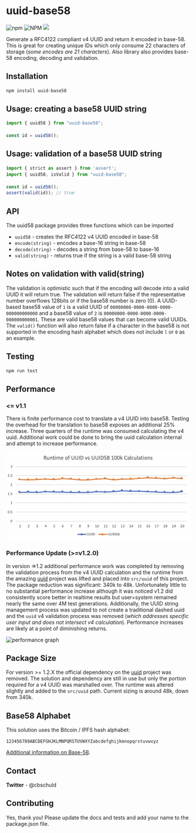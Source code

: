 # uuid-base58

<p>
  <img alt="npm" src="https://img.shields.io/npm/dw/uuid-base58?style=flat-square">
  <img alt="NPM" src="https://img.shields.io/npm/l/uuid-base58?style=flat-square">
  <img src="https://img.shields.io/badge/PRs-welcome-brightgreen.svg?style=flat-square">
</p>

Generate a RFC4122 compliant v4 UUID and return it encoded in base-58.  This is great for creating unique IDs which only consume 22 characters of storage (*some encodes are 21 characters*).  Also library also provides base-58 encoding, decoding and validation.

## Installation

```sh
npm install uuid-base58
```

## Usage: creating a base58 UUID string

```typescript
import { uuid58 } from "uuid-base58";

const id = uuid58();
```

## Usage: validation of a base58 UUID string

```typescript
import { strict as assert } from 'assert';
import { uuid58, isValid } from "uuid-base58";

const id = uuid58();
assert(valid(id)); // true
```

## API

The uuid58 package provides three functions which can be imported

+ `uuid58` - creates the RFC4122 v4 UUID encoded in base-58
+ `encode(string)` - encodes a base-16 string in base-58
+ `decode(string)` - decodes a string from base-58 to base-16
+ `valid(string)` - returns true if the string is a valid base-58 string

## Notes on validation with valid(string)

The validation is optimistic such that if the encoding will decode into a valid UUID it will return true.  The validation will return false if the representative number overflows 128bits or if the base58 number is zero (0).  A UUID-based base58 value of `1` is a valid UUID of `00000000-0000-0000-0000-000000000000` and a base58 value of `2` is `00000000-0000-0000-0000-000000000001`.  These are valid base58 values that can become valid UUIDs.  The `valid()` function will also return false if a character in the base58 is not supported in the encoding hash alphabet which does not include `l` or `0` as an example.

## Testing

```sh
npm run test
```

## Performance

### <= v1.1
There is finite performance cost to translate a v4 UUID into base58.  Testing the overhead for the translation to base58 exposes an additional 25% increase.  Three quarters of the runtime was consumed calculating the v4 uuid.  Additional work could be done to bring the uuid calculation internal and attempt to increase performance.

![performance graph](https://raw.githubusercontent.com/cbschuld/uuid-base58/master/__tests__/performance.png)

### Performance Update (>=v1.2.0)

In version =>1.2 additional performance work was completed by removing the validation process from the v4 UUID calculation and the runtime from the amazing [uuid](https://github.com/uuidjs/uuid) project was lifted and placed into `src/uuid` of this project.  The package reduction was significant: 340k to 48k.  Unfortunately little to no substantial performance increase although it was noticed v1.2 did consistently score better in realtime results but user+system remained nearly the same over 4M test generations.  Additionally, the UUID string management process was updated to not create a traditional dashed uuid and the `uuid` v4 validation process was removed (*which addresses specific user input and does not intersect v4 calculation*).  Performance increases are likely at a point of diminishing returns.

![performance graph](https://user-images.githubusercontent.com/231867/111826829-65468080-88a6-11eb-86ad-3f254c017a89.png)

## Package Size

For version >= 1.2.X the official dependency on the [uuid](https://github.com/uuidjs/uuid) project was removed.  The solution and dependency are still in use but only the portion required for a v4 UUID was marshalled over.  The runtime was altered slightly and added to the `src/uuid` path.  Current sizing is around 48k, down from 340k.

## Base58 Alphabet

This solution uses the Bitcoin / IPFS hash alphabet:
```
123456789ABCDEFGHJKLMNPQRSTUVWXYZabcdefghijkmnopqrstuvwxyz
```

[Additional information on Base-58](https://en.wikipedia.org/wiki/Base58).

## Contact

**Twitter** - @cbschuld

## Contributing

Yes, thank you!  Please update the docs and tests and add your name to the package.json file.
